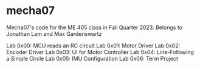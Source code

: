 # mecha07
Mecha07's code for the ME 405 class in Fall Quarter 2023.
Belongs to Jonathan Lam and Max Gardenswartz

Lab 0x00: MCU reads an RC circuit
Lab 0x01: Motor Driver
Lab 0x02: Encoder Driver
Lab 0x03: UI for Motor Controller
Lab 0x04: Line-Following a Simple Circle 
Lab 0x05: IMU Configuration
Lab 0x06: Term Project